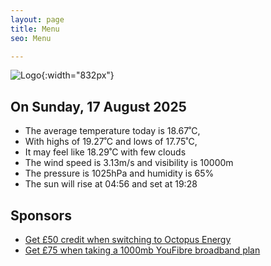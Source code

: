 ```yaml
---
layout: page
title: Menu
seo: Menu

---
```


![Logo](/images/logo.jpg){:width="832px"}

<!-- weather_marker starts -->
## On Sunday, 17 August 2025

- The average temperature today is 18.67˚C,
- With highs of 19.27˚C and lows of 17.75˚C,
- It may feel like 18.29˚C with few clouds
- The wind speed is 3.13m/s and visibility is 10000m
- The pressure is 1025hPa and humidity is 65%
- The sun will rise at 04:56 and set at 19:28

<!-- weather_marker ends -->

## Sponsors

- [Get £50 credit when switching to Octopus Energy](https://bit.ly/3oD1nnS)
- [Get £75 when taking a 1000mb YouFibre broadband plan](https://aklam.io/91zWhU?)
